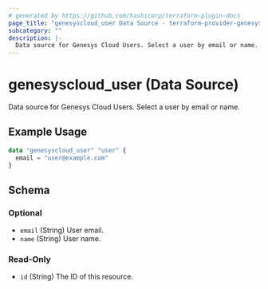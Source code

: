 ```yaml
---
# generated by https://github.com/hashicorp/terraform-plugin-docs
page_title: "genesyscloud_user Data Source - terraform-provider-genesyscloud"
subcategory: ""
description: |-
  Data source for Genesys Cloud Users. Select a user by email or name.
---
```


# genesyscloud_user (Data Source)

Data source for Genesys Cloud Users. Select a user by email or name.

## Example Usage

```terraform
data "genesyscloud_user" "user" {
  email = "user@example.com"
}
```

<!-- schema generated by tfplugindocs -->
## Schema

### Optional

- `email` (String) User email.
- `name` (String) User name.

### Read-Only

- `id` (String) The ID of this resource.


